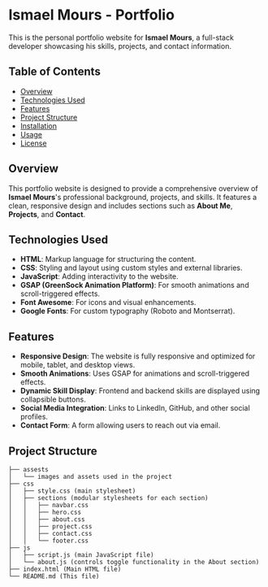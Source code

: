 # Ismael Mours - Portfolio

This is the personal portfolio website for **Ismael Mours**, a full-stack developer showcasing his skills, projects, and contact information.

## Table of Contents

- [Overview](#overview)
- [Technologies Used](#technologies-used)
- [Features](#features)
- [Project Structure](#project-structure)
- [Installation](#installation)
- [Usage](#usage)
- [License](#license)

## Overview

This portfolio website is designed to provide a comprehensive overview of **Ismael Mours**'s professional background, projects, and skills. It features a clean, responsive design and includes sections such as **About Me**, **Projects**, and **Contact**.

## Technologies Used

- **HTML**: Markup language for structuring the content.
- **CSS**: Styling and layout using custom styles and external libraries.
- **JavaScript**: Adding interactivity to the website.
- **GSAP (GreenSock Animation Platform)**: For smooth animations and scroll-triggered effects.
- **Font Awesome**: For icons and visual enhancements.
- **Google Fonts**: For custom typography (Roboto and Montserrat).

## Features

- **Responsive Design**: The website is fully responsive and optimized for mobile, tablet, and desktop views.
- **Smooth Animations**: Uses GSAP for animations and scroll-triggered effects.
- **Dynamic Skill Display**: Frontend and backend skills are displayed using collapsible buttons.
- **Social Media Integration**: Links to LinkedIn, GitHub, and other social profiles.
- **Contact Form**: A form allowing users to reach out via email.

## Project Structure

```plaintext
├── assests
│   └── images and assets used in the project
├── css
│   ├── style.css (main stylesheet)
│   ├── sections (modular stylesheets for each section)
│   │   ├── navbar.css
│   │   ├── hero.css
│   │   ├── about.css
│   │   ├── project.css
│   │   ├── contact.css
│   │   └── footer.css
├── js
│   ├── script.js (main JavaScript file)
│   └── about.js (controls toggle functionality in the About section)
├── index.html (Main HTML file)
└── README.md (This file)
